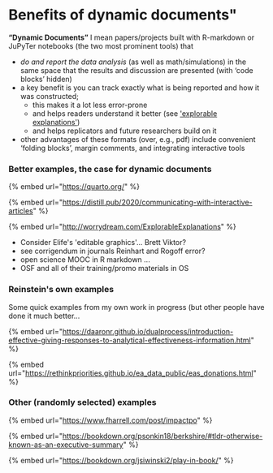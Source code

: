 # Benefits of dynamic documents"

**“Dynamic Documents”** I mean papers/projects built with R-markdown or JuPyTer notebooks (the two most prominent tools) that

* _do and report the data analysis_ (as well as math/simulations) in the same space that the results and discussion are presented (with ‘code blocks’ hidden)
* a key benefit is you can track exactly what is being reported and how it was constructed;
  * this makes it a lot less error-prone
  * and helps readers understand it better (see ['explorable explanations'](http://worrydream.com/ExplorableExplanations/))
  * and helps replicators and future researchers build on it
* other advantages of these formats (over, e.g., pdf) include convenient ‘folding blocks’, margin comments, and integrating interactive tools

### **Better examples, the case for dynamic documents**

{% embed url="https://quarto.org/" %}

{% embed url="https://distill.pub/2020/communicating-with-interactive-articles" %}

{% embed url="http://worrydream.com/ExplorableExplanations" %}

* Consider Elife's 'editable graphics'... Brett Viktor?
* see corrigendum in journals Reinhart and Rogoff error?
* open science MOOC in R markdown ...
* OSF and all of their training/promo materials in OS

### Reinstein's own examples

Some quick examples from my own work in progress (but other people have done it much better…

{% embed url="https://daaronr.github.io/dualprocess/introduction-effective-giving-responses-to-analytical-effectiveness-information.html" %}

{% embed url="https://rethinkpriorities.github.io/ea_data_public/eas_donations.html" %}

### Other (randomly selected) examples

{% embed url="https://www.fharrell.com/post/impactpo" %}

{% embed url="https://bookdown.org/psonkin18/berkshire/#tldr-otherwise-known-as-an-executive-summary" %}

{% embed url="https://bookdown.org/jsiwinski2/play-in-book/" %}
